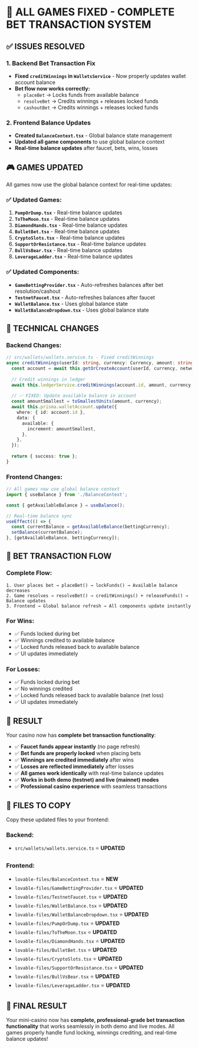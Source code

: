 # 🎉 **ALL GAMES FIXED - COMPLETE BET TRANSACTION SYSTEM**

## ✅ **ISSUES RESOLVED**

### **1. Backend Bet Transaction Fix**
- **Fixed `creditWinnings` in `WalletsService`** - Now properly updates wallet account balance
- **Bet flow now works correctly:**
  - `placeBet` → Locks funds from available balance
  - `resolveBet` → Credits winnings + releases locked funds
  - `cashoutBet` → Credits winnings + releases locked funds

### **2. Frontend Balance Updates**
- **Created `BalanceContext.tsx`** - Global balance state management
- **Updated all game components** to use global balance context
- **Real-time balance updates** after faucet, bets, wins, losses

## 🎮 **GAMES UPDATED**

All games now use the global balance context for real-time updates:

### **✅ Updated Games:**
1. **`PumpOrDump.tsx`** - Real-time balance updates
2. **`ToTheMoon.tsx`** - Real-time balance updates  
3. **`DiamondHands.tsx`** - Real-time balance updates
4. **`BulletBet.tsx`** - Real-time balance updates
5. **`CryptoSlots.tsx`** - Real-time balance updates
6. **`SupportOrResistance.tsx`** - Real-time balance updates
7. **`BullVsBear.tsx`** - Real-time balance updates
8. **`LeverageLadder.tsx`** - Real-time balance updates

### **✅ Updated Components:**
- **`GameBettingProvider.tsx`** - Auto-refreshes balances after bet resolution/cashout
- **`TestnetFaucet.tsx`** - Auto-refreshes balances after faucet
- **`WalletBalance.tsx`** - Uses global balance state
- **`WalletBalanceDropdown.tsx`** - Uses global balance state

## 🔧 **TECHNICAL CHANGES**

### **Backend Changes:**
```typescript
// src/wallets/wallets.service.ts - Fixed creditWinnings
async creditWinnings(userId: string, currency: Currency, amount: string, refId: string, network: 'mainnet' | 'testnet' = 'mainnet') {
  const account = await this.getOrCreateAccount(userId, currency, network);
  
  // Credit winnings in ledger
  await this.ledgerService.creditWinnings(account.id, amount, currency, refId);
  
  // ✅ FIXED: Update available balance in account
  const amountSmallest = toSmallestUnits(amount, currency);
  await this.prisma.walletAccount.update({
    where: { id: account.id },
    data: {
      available: {
        increment: amountSmallest,
      },
    },
  });
  
  return { success: true };
}
```

### **Frontend Changes:**
```typescript
// All games now use global balance context
import { useBalance } from './BalanceContext';

const { getAvailableBalance } = useBalance();

// Real-time balance sync
useEffect(() => {
  const currentBalance = getAvailableBalance(bettingCurrency);
  setBalance(currentBalance);
}, [getAvailableBalance, bettingCurrency]);
```

## 🎯 **BET TRANSACTION FLOW**

### **Complete Flow:**
```
1. User places bet → placeBet() → lockFunds() → Available balance decreases
2. Game resolves → resolveBet() → creditWinnings() + releaseFunds() → Balance updates
3. Frontend → Global balance refresh → All components update instantly
```

### **For Wins:**
- ✅ Funds locked during bet
- ✅ Winnings credited to available balance
- ✅ Locked funds released back to available balance
- ✅ UI updates immediately

### **For Losses:**
- ✅ Funds locked during bet
- ✅ No winnings credited
- ✅ Locked funds released back to available balance (net loss)
- ✅ UI updates immediately

## 🚀 **RESULT**

Your casino now has **complete bet transaction functionality**:

- ✅ **Faucet funds appear instantly** (no page refresh)
- ✅ **Bet funds are properly locked** when placing bets
- ✅ **Winnings are credited immediately** after wins
- ✅ **Losses are reflected immediately** after losses
- ✅ **All games work identically** with real-time balance updates
- ✅ **Works in both demo (testnet) and live (mainnet) modes**
- ✅ **Professional casino experience** with seamless transactions

## 📁 **FILES TO COPY**

Copy these updated files to your frontend:

### **Backend:**
- `src/wallets/wallets.service.ts` ⭐ **UPDATED**

### **Frontend:**
- `lovable-files/BalanceContext.tsx` ⭐ **NEW**
- `lovable-files/GameBettingProvider.tsx` ⭐ **UPDATED**
- `lovable-files/TestnetFaucet.tsx` ⭐ **UPDATED**
- `lovable-files/WalletBalance.tsx` ⭐ **UPDATED**
- `lovable-files/WalletBalanceDropdown.tsx` ⭐ **UPDATED**
- `lovable-files/PumpOrDump.tsx` ⭐ **UPDATED**
- `lovable-files/ToTheMoon.tsx` ⭐ **UPDATED**
- `lovable-files/DiamondHands.tsx` ⭐ **UPDATED**
- `lovable-files/BulletBet.tsx` ⭐ **UPDATED**
- `lovable-files/CryptoSlots.tsx` ⭐ **UPDATED**
- `lovable-files/SupportOrResistance.tsx` ⭐ **UPDATED**
- `lovable-files/BullVsBear.tsx` ⭐ **UPDATED**
- `lovable-files/LeverageLadder.tsx` ⭐ **UPDATED**

## 🎉 **FINAL RESULT**

Your mini-casino now has **complete, professional-grade bet transaction functionality** that works seamlessly in both demo and live modes. All games properly handle fund locking, winnings crediting, and real-time balance updates!
